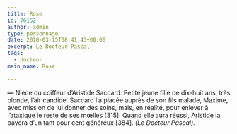 ```yaml
---
title: Rose
id: 76152
author: admin
type: personnage
date: 2010-03-15T08:41:43+00:00
excerpt: Le Docteur Pascal
tags:
  - docteur
main_name: Rose

---
```

**—** Nièce du coiffeur d&rsquo;Aristide Saccard. Petite jeune fille de dix-huit ans, très blonde, l&rsquo;air candide. Saccard l&rsquo;a placée auprès de son fils malade, Maxime, avec mission de lui donner des soins, mais, en réalité, pour enlever à l&rsquo;ataxique le reste de ses mœlles [315]. Quand elle aura réussi, Aristide la payera d&rsquo;un tant pour cent généreux [384]. _(Le Docteur Pascal)._